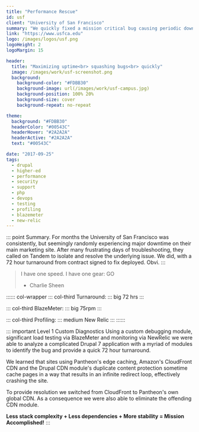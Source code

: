 ```yaml
---
title: "Performance Rescue"
id: usf
client: "University of San Francisco"
summary: "We quickly fixed a mission critical bug causing periodic downtime to University of San Francisco's main marketing site."
link: "https://www.usfca.edu"
logo: /images/logos/usf.png
logoHeight: 2
logoMargin: 15

header:
  title: "Maximizing uptime<br> squashing bugs<br> quickly"
  image: /images/work/usf-screenshot.png
  background:
    background-color: "#FDBB30"
    background-image: url(/images/work/usf-campus.jpg)
    background-position: 100% 20%
    background-size: cover
    background-repeat: no-repeat

theme:
  background: "#FDBB30"
  headerColor: "#00543C"
  headerHover: "#2A2A2A"
  headerActive: "#2A2A2A"
  text: "#00543C"

date: "2017-09-25"
tags:
  - drupal
  - higher-ed
  - performance
  - security
  - support
  - php
  - devops
  - testing
  - profiling
  - blazemeter
  - new-relic
---
```


::: point Summary.
For months the University of San Francisco was consistently, but seemingly randomly experiencing major downtime on their main marketing site. After many frustrating days of troubleshooting, they called on Tandem to isolate and resolve the underlying issue. We did, with a 72 hour turnaround from contract signed to fix deployed. Obvi.
:::

> I have one speed. I have one gear: GO
> - Charlie Sheen

:::::: col-wrapper
::: col-third Turnaround:
::: big
72 hrs
:::

::: col-third BlazeMeter:
::: big
75rpm
:::

::: col-third Profiling:
::: medium
New Relic
:::
::::::

::: important Level 1 Custom Diagnostics
Using a custom debugging module, significant load testing via BlazeMeter and monitoring via NewRelic we were able to analyze a complicated Drupal 7 application with a myriad of modules to identify the bug and provide a quick 72 hour turnaround.

We learned that sites using Pantheon's edge caching, Amazon's CloudFront CDN and the Drupal CDN module's duplicate content protection sometime cache pages in a way that results in an infinite redirect loop, effectively crashing the site.

To provide resolution we switched from CloudFront to Pantheon's own global CDN. As a consequence we were also able to eliminate the offending CDN module.

**Less stack complexity + Less dependencies + More stability = Mission Accomplished!**
:::

